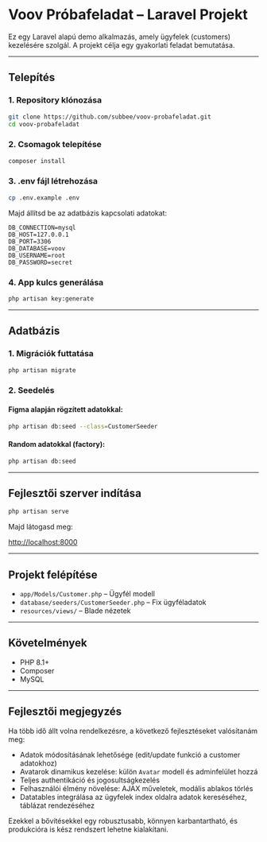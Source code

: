 # Voov Próbafeladat – Laravel Projekt

Ez egy Laravel alapú demo alkalmazás, amely ügyfelek (customers) kezelésére szolgál. A projekt célja egy gyakorlati feladat bemutatása.

---

## Telepítés

### 1. Repository klónozása

```bash
git clone https://github.com/subbee/voov-probafeladat.git
cd voov-probafeladat
```

### 2. Csomagok telepítése

```bash
composer install
```

### 3. .env fájl létrehozása

```bash
cp .env.example .env
```

Majd állítsd be az adatbázis kapcsolati adatokat:

```env
DB_CONNECTION=mysql
DB_HOST=127.0.0.1
DB_PORT=3306
DB_DATABASE=voov
DB_USERNAME=root
DB_PASSWORD=secret
```

### 4. App kulcs generálása

```bash
php artisan key:generate
```

---

## Adatbázis

### 1. Migrációk futtatása

```bash
php artisan migrate
```

### 2. Seedelés

#### Figma alapján rögzített adatokkal:

```bash
php artisan db:seed --class=CustomerSeeder
```

#### Random adatokkal (factory):

```bash
php artisan db:seed
```

---

## Fejlesztői szerver indítása

```bash
php artisan serve
```

Majd látogasd meg:

[http://localhost:8000](http://localhost:8000)

---

## Projekt felépítése

- `app/Models/Customer.php` – Ügyfél modell
- `database/seeders/CustomerSeeder.php` – Fix ügyféladatok
- `resources/views/` – Blade nézetek

---

## Követelmények

- PHP 8.1+
- Composer
- MySQL

---

## Fejlesztői megjegyzés

Ha több idő állt volna rendelkezésre, a következő fejlesztéseket valósítanám meg:

- Adatok módosításának lehetősége (edit/update funkció a customer adatokhoz)
- Avatarok dinamikus kezelése: külön `Avatar` modell és adminfelület hozzá
- Teljes authentikáció és jogosultságkezelés
- Felhasználói élmény növelése: AJAX műveletek, modális ablakos törlés
- Datatables integrálása az ügyfelek index oldalra adatok kereséséhez, táblázat rendezéséhez

Ezekkel a bővítésekkel egy robusztusabb, könnyen karbantartható, és produkcióra is kész rendszert lehetne kialakítani.


